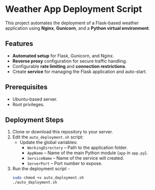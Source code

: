 # Weather App Deployment Script

This project automates the deployment of a Flask-based weather application using **Nginx**, **Gunicorn**, and a **Python virtual environment**.

## Features
- **Automated setup** for Flask, Gunicorn, and Nginx.
- **Reverse proxy** configuration for secure traffic handling.
- Configurable **rate limiting** and **connection restrictions**.
- Create **service** for managing the Flask application and auto-start.

## Prerequisites
- Ubuntu-based server.
- Root privileges.

## Deployment Steps
1. Clone or download this repository to your server.
2. Edit the `auto_deployment.sh` script:
   - Update the global variables:
     - `WorkingDirectory` – Path to the application folder.
     - `AppName` – Name of the main Python module (`app` in `app.py`).
     - `ServiceName` – Name of the service will created.
     - `ServerPort` – Port number to expose.
3. Run the deployment script -
   ```bash
   sudo chmod +x auto_deployment.sh
   ./auto_deployment.sh
